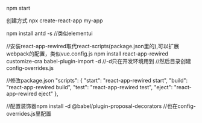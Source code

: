 npm start


创建方式 
npx create-react-app my-app

npm install antd -s  //类似elementui

//安装react-app-rewired取代react-scripts(package.json里的),可以扩展webpack的配置，类似vue.config.js
npm install react-app-rewired customize-cra babel-plugin-import -d //-d只在开发环境用到
//然后目录创建config-overrides.js

//修改package.json
 "scripts": {
    "start": "react-app-rewired start",
    "build": "react-app-rewired build",
    "test": "react-app-rewired test",
    "eject": "react-app-rewired eject"
  },

  //配置装饰器npm install -d @babel/plugin-proposal-decorators
  //也在config-overrides.js里配置
  
